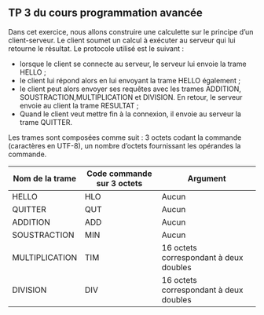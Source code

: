 ## TP 3 du cours programmation avancée

Dans cet exercice, nous allons construire une calculette sur le principe d’un client-serveur. Le client soumet un calcul à exécuter au serveur qui lui retourne le résultat.
Le protocole utilisé est le suivant :
  - lorsque le client se connecte au serveur, le serveur lui envoie la trame HELLO ;
  - le client lui répond alors en lui envoyant la trame HELLO également ;
  - le client peut alors envoyer ses requêtes avec les trames ADDITION, SOUSTRACTION,MULTIPLICATION et DIVISION. 
 En retour, le serveur envoie au client la trame RESULTAT ;
  - Quand le client veut mettre fin à la connexion, il envoie au serveur la trame QUITTER.
  
Les trames sont composées comme suit : 3 octets codant la commande (caractères en UTF-8), un nombre d’octets fournissant les opérandes la commande.

Nom de la trame      |     Code commande sur 3 octets    |   Argument
------------- |-------------| ---------
HELLO      |        HLO        |      Aucun
QUITTER        |        QUT        |      Aucun
ADDITION      |        ADD        |      Aucun
SOUSTRACTION      |        MIN        |      Aucun
MULTIPLICATION      |        TIM        |      16 octets correspondant à deux doubles
DIVISION | DIV | 16 octets correspondant à deux doubles
